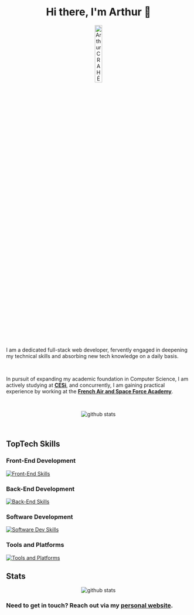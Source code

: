 
<h1  align="center">Hi there, I'm Arthur 👋</h1>  
    
<div align="center">
  <a  href="https://crahe-arthur.com/">
      <img width="20%" style="margin-bottom:50;" src="https://crahe-arthur.com/public_files/img/logo.png" alt="Arthur CRAHÉ logo" />
  </a>
</div>

<p>&nbsp;</p>
<span>
I am a dedicated full-stack web developer, fervently engaged in deepening my technical skills and absorbing new tech knowledge on a daily basis.

<p>&nbsp;</p>

In pursuit of expanding my academic foundation in Computer Science, I am actively studying at **[CESi](https://www.cesi.fr/)**, and concurrently, I am gaining practical experience by working at the **[French Air and Space Force Academy](https://www.ecole-air-espace.fr/)**.
</span>

<p>&nbsp;</p>

<p align="center">
  <picture>
    <img 
      alt="github stats"
      src="https://github-readme-stats.vercel.app/api?username=khylpe&show_icons=true&theme=github_dark&custom_title=Github+Statistics&rank_icon=github" 
    />
  </picture> 
</p>

<p>&nbsp;</p>

## TopTech Skills

### Front-End Development
[![Front-End Skills](https://skillicons.dev/icons?i=html,css,tailwind,bootstrap,materialui,js,ts,nextjs,react)](https://crahe-arthur.com)

### Back-End Development
[![Back-End Skills](https://skillicons.dev/icons?i=nodejs,express,php,mysql,postgres,mongodb)](https://crahe-arthur.com)

### Software Development
[![Software Dev Skills](https://skillicons.dev/icons?i=cpp,qt)](https://crahe-arthur.com)

### Tools and Platforms
[![Tools and Platforms](https://skillicons.dev/icons?i=vscode,git,github)](https://crahe-arthur.com)

## Stats
<p align="center">
<picture>
    <img 
      alt="github stats"
      src="https://github-readme-stats.vercel.app/api/top-langs/?username=khylpe&theme=github_dark" 
    />
  </picture>
</p>

### Need to get in touch? Reach out via my [personal website](https://crahe-arthur.com/contact).


